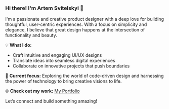 ### Hi there! I'm Artem Svitelskyi 👋

I'm a passionate and creative product designer with a deep love for building thoughtful, user-centric experiences. With a focus on simplicity and elegance, I believe that great design happens at the intersection of functionality and beauty.

💡 **What I do:**
- Craft intuitive and engaging UI/UX designs
- Translate ideas into seamless digital experiences
- Collaborate on innovative projects that push boundaries

🚀 **Current focus:**
Exploring the world of code-driven design and harnessing the power of technology to bring creative visions to life.

🌐 **Check out my work:**
[My Portfolio](https://artsvit.com)

Let’s connect and build something amazing!

